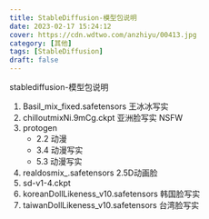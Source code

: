 ```yaml
---
title: StableDiffusion-模型包说明
date: 2023-02-17 15:24:12
cover: https://cdn.wdtwo.com/anzhiyu/00413.jpg
category: [其他]
tags: [StableDiffusion]
draft: false
---
```


stablediffusion-模型包说明

<!--more-->

1. Basil_mix_fixed.safetensors 王冰冰写实
2. chilloutmixNi.9mCg.ckpt 亚洲脸写实 NSFW
3. protogen 
    - 2.2 动漫
    - 3.4 动漫写实
    - 5.3 动漫写实
4. realdosmix_.safetensors 2.5D动画脸
5. sd-v1-4.ckpt
6. koreanDollLikeness_v10.safetensors 韩国脸写实
7. taiwanDollLikeness_v10.safetensors 台湾脸写实